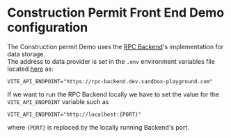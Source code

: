 # Construction Permit Front End Demo configuration
The Construction permit Demo uses the [RPC Backend](https://github.com/GovStackWorkingGroup/sandbox-app-rpc-backend)'s implementation for data storage.<br>
The address to data provider is set in the `.env` environment variables file located [here](../.env) as:

```
VITE_API_ENDPOINT="https://rpc-backend.dev.sandbox-playground.com"
```

If we want to run the RPC Backend locally we have to set the value for the `VITE_API_ENDPOINT` variable such as 

``` 
VITE_API_ENDPOINT="http://localhost:{PORT}"
```
where `{PORT}` is replaced by the locally running Backend's port.